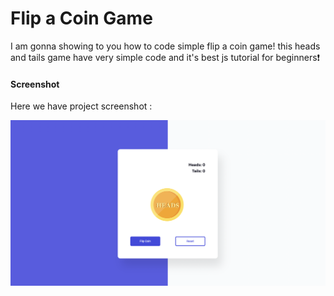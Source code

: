 # Flip a Coin Game
I am gonna showing to you how to code simple flip a coin game! this heads and tails game have very simple code and it's best js tutorial for beginners❗️

#### Screenshot
Here we have project screenshot :

![screenshot](assets/CoinFlip.png)